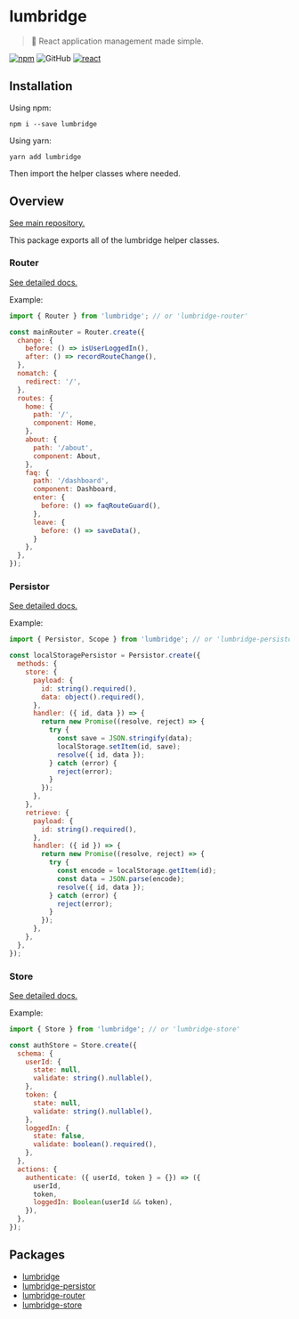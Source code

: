 # lumbridge

> 🏰 React application management made simple.

[![npm](https://img.shields.io/npm/v/lumbridge.svg)](https://www.npmjs.com/package/lumbridge) ![GitHub](https://img.shields.io/github/license/mashape/apistatus.svg) [![react](https://img.shields.io/badge/framework-react-blue.svg)](https://github.com/facebook/react)

## Installation

Using npm:

```shell
npm i --save lumbridge
```

Using yarn:

```shell
yarn add lumbridge
```

Then import the helper classes where needed.

## Overview

[See main repository.](https://github.com/jackrobertscott/lumbridge)

This package exports all of the lumbridge helper classes.

### Router

[See detailed docs.](https://github.com/jackrobertscott/lumbridge/tree/master/packages/lumbridge-router)

Example:

```js
import { Router } from 'lumbridge'; // or 'lumbridge-router'

const mainRouter = Router.create({
  change: {
    before: () => isUserLoggedIn(),
    after: () => recordRouteChange(),
  },
  nomatch: {
    redirect: '/',
  },
  routes: {
    home: {
      path: '/',
      component: Home,
    },
    about: {
      path: '/about',
      component: About,
    },
    faq: {
      path: '/dashboard',
      component: Dashboard,
      enter: {
        before: () => faqRouteGuard(),
      },
      leave: {
        before: () => saveData(),
      }
    },
  },
});
```

### Persistor

[See detailed docs.](https://github.com/jackrobertscott/lumbridge/tree/master/packages/lumbridge-persistor)

Example:

```js
import { Persistor, Scope } from 'lumbridge'; // or 'lumbridge-persistor'

const localStoragePersistor = Persistor.create({
  methods: {
    store: {
      payload: {
        id: string().required(),
        data: object().required(),
      },
      handler: ({ id, data }) => {
        return new Promise((resolve, reject) => {
          try {
            const save = JSON.stringify(data);
            localStorage.setItem(id, save);
            resolve({ id, data });
          } catch (error) {
            reject(error);
          }
        });
      },
    },
    retrieve: {
      payload: {
        id: string().required(),
      },
      handler: ({ id }) => {
        return new Promise((resolve, reject) => {
          try {
            const encode = localStorage.getItem(id);
            const data = JSON.parse(encode);
            resolve({ id, data });
          } catch (error) {
            reject(error);
          }
        });
      },
    },
  },
});
```

### Store

[See detailed docs.](https://github.com/jackrobertscott/lumbridge/tree/master/packages/lumbridge-store)

Example:

```js
import { Store } from 'lumbridge'; // or 'lumbridge-store'

const authStore = Store.create({
  schema: {
    userId: {
      state: null,
      validate: string().nullable(),
    },
    token: {
      state: null,
      validate: string().nullable(),
    },
    loggedIn: {
      state: false,
      validate: boolean().required(),
    },
  },
  actions: {
    authenticate: ({ userId, token } = {}) => ({
      userId,
      token,
      loggedIn: Boolean(userId && token),
    }),
  },
});
```

## Packages

- [lumbridge](https://github.com/jackrobertscott/lumbridge/tree/master/packages/lumbridge)
- [lumbridge-persistor](https://github.com/jackrobertscott/lumbridge/tree/master/packages/lumbridge-persistor)
- [lumbridge-router](https://github.com/jackrobertscott/lumbridge/tree/master/packages/lumbridge-router)
- [lumbridge-store](https://github.com/jackrobertscott/lumbridge/tree/master/packages/lumbridge-store)